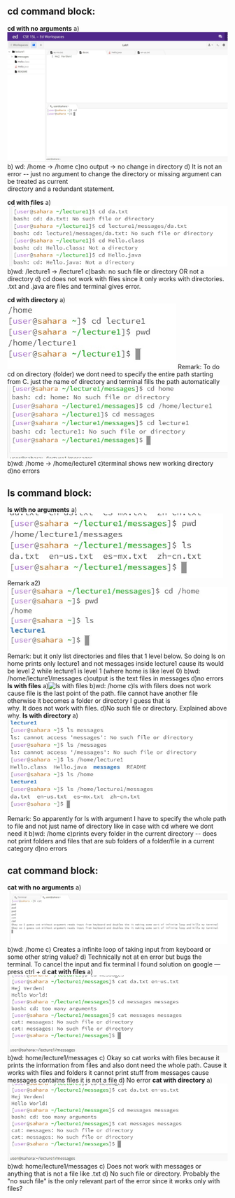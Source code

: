 ## cd command block:

 **cd with no arguments**
  a) ![cd with no arguments](cd_no_arg.jpg)
  b) wd: /home -> /home
  c)no output -> no change in directory
  d) It is not an error -- just no argument to change the directory or missing argument can be treated as current     
  directory and a redundant statement.

 **cd with files**
  a)![cd with file](cd_file_arg.jpg)
  b)wd: /lecture1 -> /lecture1
  c)bash: no such file or directory OR not a directory
  d) cd does not work with files since it only works with directories. .txt and .java are files and terminal gives      error.

 **cd with directory**
  a)![cd with directory](cd_directory_arg.jpg)
  Remark:
  To do cd on directory (folder) we dont need to specify the entire path starting from C. just the name of directory   and terminal fills the path automatically
  ![cd with directory](cd_directory_arg_2.jpg)
  b)wd: /home -> /home/lecture1 
  c)terminal shows new working directory 
  d)no errors

## ls command block:

 **ls with no arguments**
  a)![ls with no arguments](ls_no_arg.jpg)
  Remark
  a2)![ls with no arguments](ls_no_arg_two.jpg)
  Remark: but it only list directories and files that 1 level below. So doing ls on home prints only lecture1 and not messages inside lecture1 cause its would be level 2 while lecture1 is level 1 (where home is like level 0)
  b)wd: /home/lecture1/messages
  c)output is the text files in messages
  d)no errors
 **ls with files**
  a)![ls with files](ls_files.jpg)
  b)wd: /home
  c)ls with filers does not work cause file is the last point of the path. file cannot have another file otherwise it becomes a folder or directory I guess that is   
  why. It does not work with files.
  d)No such file or directory. Explained above why.
 **ls with directory**
  a)![ls with directory](ls_directory_arg.jpg)
  Remark: So apparently for ls with argument I have to specify the whole path to file and not just name of directory like in case with cd where we dont need it
  b)wd: /home 
  c)prints every folder in the current directory -- does not print folders and files that are sub folders of a folder/file in a current category 
  d)no errors
  
## cat command block:

 **cat with no arguments**
  a)![cat no argument](cat_no_arg.jpg)
  b)wd: /home
  c) Creates a infinite loop of taking input from keyboard or some other string value? 
  d) Technically not at en error but bugs the terminal. To cancel the input and fix terminal I found solution on google — press ctrl + d
 **cat with files**
  a)![cat with file](cat_files_arg.jpg)
  b)wd: home/lecture1/messages
  c) Okay so cat works with files because it prints the information from files and also dont need the whole path. Cause it works with files and folders it cannot 
     print stuff from messages
     cause messages contaitns files it is not a file
  d) No error
 **cat with directory**
  a)![cat with directory](cat_directory_arg.jpg)
  b)wd: home/lecture1/messages
  c) Does not work with messages or anything that is not a file like .txt 
  d) No such file or directory. Probably the "no such file" is the only relevant part of the error since it works only with files?
